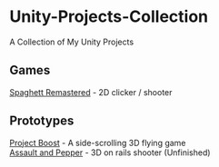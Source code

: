 
# Unity-Projects-Collection
A Collection of My Unity Projects

## Games

[Spaghett Remastered](https://github.com/Christopher-Robinson210/Unity-Spaghett-Remastered) - 2D clicker / shooter  

## Prototypes

[Project Boost](https://github.com/Christopher-Robinson210/Unity-Project-Boost) - A side-scrolling 3D flying game  
[Assault and Pepper](https://github.com/Christopher-Robinson210/Unity-Assault-And-Pepper) - 3D on rails shooter (Unfinished)
